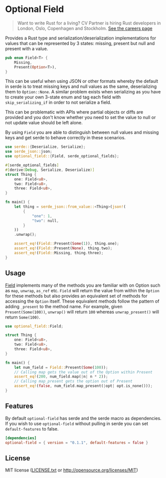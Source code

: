 # Optional Field

> Want to write Rust for a living? CV Partner is hiring Rust developers in London, Oslo, Copenhagen and Stockholm. [See the careers page](https://www.cvpartner.com/careers)

Provides a Rust type and serialization/deserialization implementations for values that can be represented
by 3 states: missing, present but null and present with a value.

```rust
pub enum Field<T> {
    Missing,
    Present(Option<T>),
}

```

This can be useful when using JSON or other formats whereby the default in serde is to treat missing keys
and null values as the same, deserializing them to `Option::None`. A similar problem exists when serializing
as you have to create your own 3-state enum and tag each field with `skip_serializing_if` in order to not
serialize a field.

This can be problematic with APIs where partial objects or diffs are provided and you don't know whether you need to
set the value to null or not update value should be left alone.

By using `Field` you are able to distinguish between null values and missing keys and get serde to
behave correctly in these scenarios.

```rust
use serde::{Deserialize, Serialize};
use serde_json::json;
use optional_field::{Field, serde_optional_fields};

#[serde_optional_fields]
#[derive(Debug, Serialize, Deserialize)]
struct Thing {
    one: Field<u8>,
    two: Field<u8>,
    three: Field<u8>,
}

fn main() {
    let thing = serde_json::from_value::<Thing>(json!(
        {
            "one": 1,
            "two": null,
        }
    ))
    .unwrap();

    assert_eq!(Field::Present(Some(1)), thing.one);
    assert_eq!(Field::Present(None), thing.two);
    assert_eq!(Field::Missing, thing.three);
}
```

## Usage

[Field](src/lib.rs) implements many of the methods you are familiar with
on Option such as `map`, `unwrap`, `as_ref` etc. `Field` will return the value
from within the `Option` for these methods but also provides an equivalent set of methods for accessing the `Option` itself. These equivalent methods follow the
pattern of adding `_present` to the method name. For example, given `Present(Some(100))`, `unwrap()` will return `100` whereas `unwrap_present()` will return `Some(100)`.

```rust
use optional_field::Field;

struct Thing {
    one: Field<u8>,
    two: Field<u8>,
    three: Field<u8>,
}

fn main() {
    let num_field = Field::Present(Some(100));
    // Calling map gets the value out of the Option within Present
    assert_eq!(200, num_field.map(|n| n * 2));
    // Calling map_present gets the option out of Present
    assert_eq!(false, num_field.map_present(|opt| opt.is_none()));
}
```

## Features

By default `optional-field` has serde and the serde macro as dependencies. If you
wish to use `optional-field` without pulling in serde you can set `default-features` to false.

```toml
[dependencies]
optional-field = { version = "0.1.1", default-features = false }
```

## License

MIT license ([LICENSE.txt](LICENSE.txt) or http://opensource.org/licenses/MIT)
